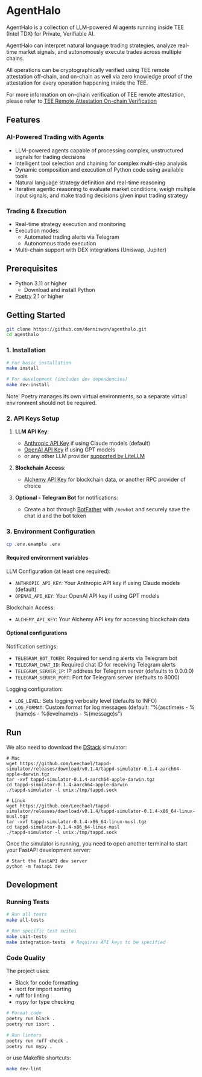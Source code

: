 # AgentHalo

AgentHalo is a collection of LLM-powered AI agents running inside TEE (Intel TDX) for Private, Verifiable AI.

AgentHalo can interpret natural language trading strategies, analyze real-time market signals, and autonomously execute trades across multiple chains.

All operations can be cryptographically verified using TEE remote attestation off-chain, and on-chain as well via zero knowledge proof of the attestation for every operation happening inside the TEE.

For more information on on-chain verification of TEE remote attestation, please refer to [TEE Remote Attestation On-chain Verification](https://magiclabs.notion.site/TEE-Remote-Attestation-On-chain-Verification-1aead65b2b7080b0876bfdbb11634e78?pvs=4)

## Features

### AI-Powered Trading with Agents

- LLM-powered agents capable of processing complex, unstructured signals for trading decisions
- Intelligent tool selection and chaining for complex multi-step analysis
- Dynamic composition and execution of Python code using available tools
- Natural language strategy definition and real-time reasoning
- Iterative agentic reasoning to evaluate market conditions, weigh multiple input signals, and make trading decisions given input trading strategy

### Trading & Execution

- Real-time strategy execution and monitoring
- Execution modes:
  - Automated trading alerts via Telegram
  - Autonomous trade execution
- Multi-chain support with DEX integrations (Uniswap, Jupiter)

## Prerequisites

- Python 3.11 or higher
  - Download and install Python
- [Poetry](https://python-poetry.org/docs/) 2.1 or higher

## Getting Started

```bash
git clone https://github.com/denniswon/agenthalo.git
cd agenthalo
```

### 1. Installation

```bash
# For basic installation
make install

# For development (includes dev dependencies)
make dev-install
```

Note: Poetry manages its own virtual environments, so a separate virtual environment should not be required.

### 2. API Keys Setup

1. **LLM API Key**:

   - [Anthropic API Key](https://docs.anthropic.com/en/api/getting-started) if using Claude models (default)
   - [OpenAI API Key](https://platform.openai.com/docs/quickstart) if using GPT models
   - or any other LLM provider [supported by LiteLLM](https://models.litellm.ai/)

2. **Blockchain Access**:

   - [Alchemy API Key](https://www.alchemy.com/) for blockchain data, or another RPC provider of choice

3. **Optional - Telegram Bot** for notifications:
   - Create a bot through [BotFather](https://t.me/botfather) with `/newbot` and securely save the chat id and the bot token

### 3. Environment Configuration

```bash
cp .env.example .env
```

#### Required environment variables

LLM Configuration (at least one required):

- `ANTHROPIC_API_KEY`: Your Anthropic API key if using Claude models (default)
- `OPENAI_API_KEY`: Your OpenAI API key if using GPT models

Blockchain Access:

- `ALCHEMY_API_KEY`: Your Alchemy API key for accessing blockchain data

#### Optional configurations

Notification settings:

- `TELEGRAM_BOT_TOKEN`: Required for sending alerts via Telegram bot
- `TELEGRAM_CHAT_ID`: Required chat ID for receiving Telegram alerts
- `TELEGRAM_SERVER_IP`: IP address for Telegram server (defaults to 0.0.0.0)
- `TELEGRAM_SERVER_PORT`: Port for Telegram server (defaults to 8000)

Logging configuration:

- `LOG_LEVEL`: Sets logging verbosity level (defaults to INFO)
- `LOG_FORMAT`: Custom format for log messages (default: "%(asctime)s - %(name)s - %(levelname)s - %(message)s")

## Run

We also need to download the [DStack](https://github.com/Dstack-TEE/dstack) simulator:

```shell
# Mac
wget https://github.com/Leechael/tappd-simulator/releases/download/v0.1.4/tappd-simulator-0.1.4-aarch64-apple-darwin.tgz
tar -xvf tappd-simulator-0.1.4-aarch64-apple-darwin.tgz
cd tappd-simulator-0.1.4-aarch64-apple-darwin
./tappd-simulator -l unix:/tmp/tappd.sock

# Linux
wget https://github.com/Leechael/tappd-simulator/releases/download/v0.1.4/tappd-simulator-0.1.4-x86_64-linux-musl.tgz
tar -xvf tappd-simulator-0.1.4-x86_64-linux-musl.tgz
cd tappd-simulator-0.1.4-x86_64-linux-musl
./tappd-simulator -l unix:/tmp/tappd.sock
```

Once the simulator is running, you need to open another terminal to start your FastAPI development server:

```shell
# Start the FastAPI dev server
python -m fastapi dev
```

## Development

### Running Tests

```bash
# Run all tests
make all-tests

# Run specific test suites
make unit-tests
make integration-tests  # Requires API keys to be specified
```

### Code Quality

The project uses:

- Black for code formatting
- isort for import sorting
- ruff for linting
- mypy for type checking

```bash
# Format code
poetry run black .
poetry run isort .

# Run linters
poetry run ruff check .
poetry run mypy .
```

or use Makefile shortcuts:

```bash
make dev-lint
```
